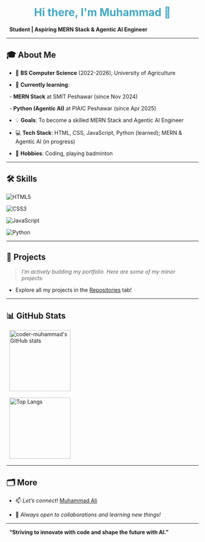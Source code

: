 <h1 align="center" style="color:#44a8c2;">Hi there, I'm Muhammad 👋</h1>



<p align="center">

  <b>Student | Aspiring MERN Stack & Agentic AI Engineer</b>

</p>



---



## 🎓 About Me



- 🏫 **BS Computer Science** (2022-2026), University of Agriculture

- 🌱 **Currently learning**:

  - **MERN Stack** at SMIT Peshawar (since Nov 2024)

  - **Python (Agentic AI)** at PIAIC Peshawar (since Apr 2025)

- 💡 **Goals**: To become a skilled MERN Stack and Agentic AI Engineer

- 💻 **Tech Stack**: HTML, CSS, JavaScript, Python (learned); MERN & Agentic AI (in progress)

- 🏸 **Hobbies**: Coding, playing badminton



---



## 🛠️ Skills



![HTML5](https://img.shields.io/badge/html5-%23E34F26.svg?style=flat&logo=html5&logoColor=white)

![CSS3](https://img.shields.io/badge/css3-%231572B6.svg?style=flat&logo=css3&logoColor=white)

![JavaScript](https://img.shields.io/badge/javascript-%23F7DF1E.svg?style=flat&logo=javascript&logoColor=black)

![Python](https://img.shields.io/badge/python-%233776AB.svg?style=flat&logo=python&logoColor=white)

---

## 🚀 Projects

> _I’m actively building my portfolio. Here are some of my minor projects:_

- Explore all my projects in the [Repositories](https://github.com/coder-muhammad?tab=repositories) tab!

---

## 📊 GitHub Stats

<p align="center">

  <img src="https://github-readme-stats.vercel.app/api?username=coder-muhammad&show_icons=true&theme=tokyonight" alt="coder-muhammad's GitHub stats" height="160"/>

  <img src="https://github-readme-stats.vercel.app/api/top-langs/?username=coder-muhammad&layout=compact&theme=tokyonight" alt="Top Langs" height="160"/>

</p>

---

## 🗂️ More

- 📫 _Let’s connect!_ [Muhammad Ali](https://www.linkedin.com/in/muhammad-ali-42213432b/)

- 📝 _Always open to collaborations and learning new things!_

---

<p align="center" style="color:#44a8c2;">

  <b>“Striving to innovate with code and shape the future with AI.”</b>

</p>
